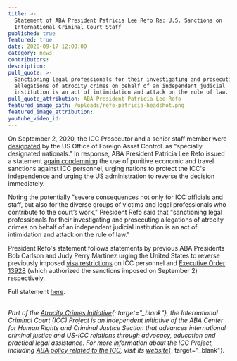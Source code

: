 ```yaml
---
title: >-
  Statement of ABA President Patricia Lee Refo Re: U.S. Sanctions on
  International Criminal Court Staff
published: true
featured: true
date: 2020-09-17 12:00:00
category: news
contributors:
description:
pull_quote: >-
  Sanctioning legal professionals for their investigating and prosecuting
  allegations of atrocity crimes on behalf of an independent judicial
  institution is an act of intimidation and attack on the rule of law.
pull_quote_attribution: ABA President Patricia Lee Refo
featured_image_path: /uploads/refo-patricia-headshot.png
featured_image_attribution:
youtube_video_id:
---
```


On September 2, 2020, the ICC Prosecutor and a senior staff member were [designated](https://home.treasury.gov/policy-issues/financial-sanctions/sanctions-programs-and-country-information/blocking-property-of-certain-persons-associated-with-the-international-criminal-court-sanctions) by the US Office of Foreign Asset Control &nbsp;as "specially designated nationals." In response, ABA President Patricia Lee Refo issued a statement&nbsp;[again condemning](https://www.americanbar.org/news/abanews/aba-news-archives/2020/09/presidential-statement-icc/)&nbsp;the use of punitive economic and travel sanctions against ICC personnel, urging nations to protect the ICC's independence and urging the US administration to reverse the decision immediately.

Noting the potentially "severe consequences not only for ICC officials and staff, but also for the diverse groups of victims and legal professionals who contribute to the court’s work," President Refo said that "sanctioning legal professionals for their investigating and prosecuting allegations of atrocity crimes on behalf of an independent judicial institution is an act of intimidation and attack on the rule of law."

President Refo's statement follows statements by previous ABA Presidents Bob Carlson and Judy Perry Martinez urging the United States to reverse previously imposed [visa restrictions](https://www.international-criminal-justice-today.org/news/statement-of-aba-president-bob-carlson-re-restricting-international-criminal-court-officials-visas/)&nbsp;on ICC personnel and [Executive Order 13928](https://www.international-criminal-justice-today.org/news/statement-of-aba-president-judy-perry-martinez-re-u-s--sanctions-of-international-criminal-court-personnel/)&nbsp;(which authorized the sanctions imposed on September 2) respectively.&nbsp;

Full statement [here](https://www.americanbar.org/news/abanews/aba-news-archives/2020/09/presidential-statement-icc/).

<br>*Part of the&nbsp;[Atrocity Crimes Initiative](https://www.americanbar.org/groups/human_rights/preventing-atrocities/){: target="_blank"}, the International Criminal Court (ICC) Project is an independent initiative of the ABA Center for Human Rights and Criminal Justice Section that advances international criminal justice and US-ICC relations through advocacy, education and practical legal assistance. For more information about the ICC Project, including [ABA policy related to the ICC](https://www.aba-icc.org/the-aba-icc-project/aba-policy-on-the-icc/), visit its*&nbsp;[*website*](https://www.international-criminal-justice-today.org/news/aba-reaffirms-strong-support-for-the-icc-before-the-assembly-of-states-parties/www.aba-icc.org){: target="_blank"}*.*
